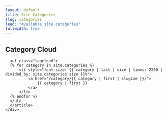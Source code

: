 ```yaml
---
layout: default
title: Site Categories
slug: categories
lead: "Available site categories"
fullwidth: true
---
```


<div class="container">
  <div class="row">
   <div class="col-md-12">
   <article>
		  <h1>Category Cloud</h1>

      <ul class="tagcloud">
      {% for category in site.categories %}
          <li style="font-size: {{ category | last | size | times: 2200 | divided_by: site.categories.size }}%">
              <a href="/category/{{ category | first | slugize }}/">
                  {{ category | first }}
              </a>
          </li>
      {% endfor %}
      </ul>
      </article>
    </div>
  </div>
</div>
<style type="text/css">
ul.tagcloud, ul.tagcloud li
{
	font-size: 1em;
	list-style-type: none;
	padding: 0;
	margin: 0;
}

ul.tagcloud li
{
	display: inline;
}

ul.tagcloud a
{
	text-decoration: none;
	padding: 3px 4px;
}
</style>